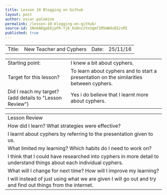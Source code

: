 ```yaml
---
title: Lesson 10 Blogging on Github
layout: post
author: oscar.palomino
permalink: /lesson-10-blogging-on-github/
source-id: 1No6ADgpE6jpFR-Yj6_OsDnc2Yn3gmf1M5mWdxEEzsMI
published: true
---
```

<table>
  <tr>
    <td>Title:  </td>
    <td> New Teacher and Cyphers</td>
    <td> Date:  </td>
    <td>25/11/16</td>
  </tr>
</table>


<table>
  <tr>
    <td>Starting point:</td>
    <td>I knew a bit about cyphers.</td>
  </tr>
  <tr>
    <td>Target for this lesson?</td>
    <td>To learn about cyphers and to start a presentation on the similarities between cyphers.</td>
  </tr>
  <tr>
    <td>Did I reach my target? 
(add details to "Lesson Review")</td>
    <td>Yes i do believe that I learnt more about cyphers.</td>
  </tr>
</table>


<table>
  <tr>
    <td>Lesson Review</td>
  </tr>
  <tr>
    <td>How did I learn? What strategies were effective? </td>
  </tr>
  <tr>
    <td>I learnt about cyphers by referring to the presentation given to us. </td>
  </tr>
  <tr>
    <td>What limited my learning? Which habits do I need to work on? </td>
  </tr>
  <tr>
    <td>I think that I could have researched into cyphers in more detail to understand things about each individual cyphers.</td>
  </tr>
  <tr>
    <td>What will I change for next time? How will I improve my learning?</td>
  </tr>
  <tr>
    <td>I will instead of just using what we are given I will go out and try and find out things from the internet.</td>
  </tr>
</table>


